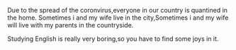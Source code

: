 Due to the spread of the coronvirus,everyone in our country is quantined in the home.
Sometimes i and my wife live in the city,Sometimes i and my wife will live with my parents in the countryside.


Studying English is really very boring,so you have to find some joys in it.
